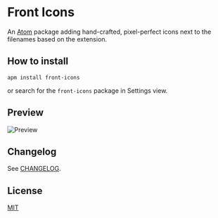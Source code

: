 # Front Icons
An [Atom](https://atom.io/) package adding hand-crafted, pixel-perfect icons next to the filenames based on the extension.

## How to install
```
apm install front-icons
```
or search for the `front-icons` package in Settings view.
## Preview
![Preview](https://raw.githubusercontent.com/igorskuhar/front-icons/master/preview.png)

## Changelog
See [CHANGELOG](https://github.com/igorskuhar/front-icons/blob/master/CHANGELOG.md).

## License
[MIT](https://github.com/igorskuhar/front-icons/blob/master/LICENSE.md)
